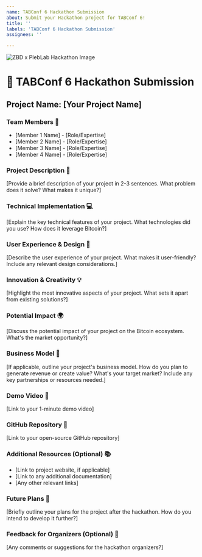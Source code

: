 ```yaml
---
name: TABConf 6 Hackathon Submission
about: Submit your Hackathon project for TABConf 6!
title: ''
labels: 'TABConf 6 Hackathon Submission'
assignees: ''

---
```


<!-- All software-based projects submitted must be open source and freely available for public use -->

![ZBD x PlebLab Hackathon Image](https://pbs.twimg.com/media/GW2IHa2WYAE71ca?format=jpg&name=large)

# 🚀 TABConf 6 Hackathon Submission

## Project Name: [Your Project Name]

### Team Members 👥

- [Member 1 Name] - [Role/Expertise]
- [Member 2 Name] - [Role/Expertise]
- [Member 3 Name] - [Role/Expertise]
- [Member 4 Name] - [Role/Expertise]

### Project Description 📝

[Provide a brief description of your project in 2-3 sentences. What problem does it solve? What makes it unique?]

### Technical Implementation 💻

[Explain the key technical features of your project. What technologies did you use? How does it leverage Bitcoin?]

### User Experience & Design 🎨

[Describe the user experience of your project. What makes it user-friendly? Include any relevant design considerations.]

### Innovation & Creativity 💡

[Highlight the most innovative aspects of your project. What sets it apart from existing solutions?]

### Potential Impact 🌍

[Discuss the potential impact of your project on the Bitcoin ecosystem. What's the market opportunity?]

### Business Model 💼

[If applicable, outline your project's business model. How do you plan to generate revenue or create value? What's your target market? Include any key partnerships or resources needed.]

### Demo Video 🎥

[Link to your 1-minute demo video]

### GitHub Repository 📂

[Link to your open-source GitHub repository]

### Additional Resources (Optional) 📚

- [Link to project website, if applicable]
- [Link to any additional documentation]
- [Any other relevant links]

### Future Plans 🔮

[Briefly outline your plans for the project after the hackathon. How do you intend to develop it further?]

### Feedback for Organizers (Optional) 📣

[Any comments or suggestions for the hackathon organizers?]
